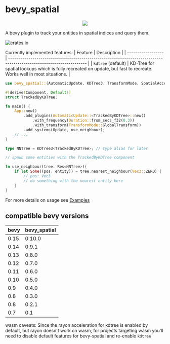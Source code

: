 # bevy_spatial

<p align="center">
    <img src="https://i.laundmo.com/tENe0/rozUsOnA55.png/raw">
</p>

A bevy plugin to track your entities in spatial indices and query them.

![crates.io](https://img.shields.io/crates/v/bevy_spatial.svg)

Currently implemented features:
| Feature            | Description                                                                                                          |
| ------------------ | -------------------------------------------------------------------------------------------------------------------- |
| `kdtree` (default) | KD-Tree for spatial lookups which is fully recreated on update, but fast to recreate. Works well in most situations. |

```rust
use bevy_spatial::{AutomaticUpdate, KDTree3, TransformMode, SpatialAccess};

#[derive(Component, Default)]
struct TrackedByKDTree;

fn main() {
    App::new()
        .add_plugins(AutomaticUpdate::<TrackedByKDTree>::new()
            .with_frequency(Duration::from_secs_f32(0.3))
            .with_transform(TransformMode::GlobalTransform))
        .add_systems(Update, use_neighbour);
    // ...
}

type NNTree = KDTree3<TrackedByKDTree>; // type alias for later

// spawn some entities with the TrackedByKDTree component

fn use_neighbour(tree: Res<NNTree>){
    if let Some((pos, entity)) = tree.nearest_neighbour(Vec3::ZERO) {
        // pos: Vec3
        // do something with the nearest entity here
    }
}
```

For more details on usage see [Examples](https://github.com/laundmo/bevy-spatial/tree/main/examples)

## compatible bevy versions

| bevy | bevy_spatial |
| ---- | ------------ |
| 0.15 | 0.10.0       |
| 0.14 | 0.9.1        |
| 0.13 | 0.8.0        |
| 0.12 | 0.7.0        |
| 0.11 | 0.6.0        |
| 0.10 | 0.5.0        |
| 0.9  | 0.4.0        |
| 0.8  | 0.3.0        |
| 0.8  | 0.2.1        |
| 0.7  | 0.1          |

wasm caveats: Since the rayon acceleration for kdtree is enabled by default, but rayon doesn't work on wasm, for projects targeting wasm you'll need to disable default features for bevy-spatial and re-enable `kdtree`
